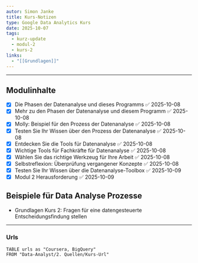 ```yaml
---
autor: Simon Janke
title: Kurs-Notizen
type: Google Data Analytics Kurs
date: 2025-10-07
tags:
  - kurz-update
  - modul-2
  - kurs-2
links:
  - "[[Grundlagen]]"
---
```

---

## Modulinhalte

- [x] Die Phasen der Datenanalyse und dieses Programms ✅ 2025-10-08
- [x] Mehr zu den Phasen der Datenanalyse und diesem Programm ✅ 2025-10-08
- [x] Molly: Beispiel für den Prozess der Datenanalyse ✅ 2025-10-08
- [x] Testen Sie Ihr Wissen über den Prozess der Datenanalyse ✅ 2025-10-08
- [x] Entdecken Sie die Tools für Datenanalyse ✅ 2025-10-08
- [x] Wichtige Tools für Fachkräfte für Datenanalyse ✅ 2025-10-08
- [x] Wählen Sie das richtige Werkzeug für Ihre Arbeit ✅ 2025-10-08
- [x] Selbstreflexion: Überprüfung vergangener Konzepte ✅ 2025-10-08
- [x] Testen Sie Ihr Wissen über die Datenanalyse-Toolbox ✅ 2025-10-09
- [x] Modul 2 Herausforderung ✅ 2025-10-09

## Beispiele für Data Analyse Prozesse

- Grundlagen Kurs 2: Fragen für eine datengesteuerte Entscheidungsfindung stellen

---

### Urls

```dataview
TABLE urls as "Coursera, BigQuery"
FROM "Data-Analyst/2. Quellen/Kurs-Url"

```
